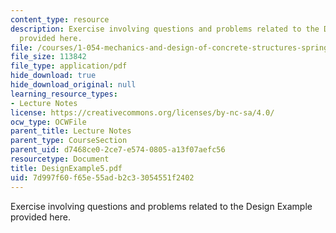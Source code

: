 ```yaml
---
content_type: resource
description: Exercise involving questions and problems related to the Design Example
  provided here.
file: /courses/1-054-mechanics-and-design-of-concrete-structures-spring-2004/7d997f60f65e55adb2c33054551f2402_DesignExample5.pdf
file_size: 113842
file_type: application/pdf
hide_download: true
hide_download_original: null
learning_resource_types:
- Lecture Notes
license: https://creativecommons.org/licenses/by-nc-sa/4.0/
ocw_type: OCWFile
parent_title: Lecture Notes
parent_type: CourseSection
parent_uid: d7468ce0-2ce7-e574-0805-a13f07aefc56
resourcetype: Document
title: DesignExample5.pdf
uid: 7d997f60-f65e-55ad-b2c3-3054551f2402
---
```

Exercise involving questions and problems related to the Design Example provided here.